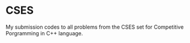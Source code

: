 # CSES
My submission codes to all problems from the CSES set for Competitive Porgramming in C++ language.
